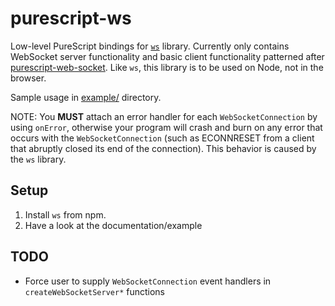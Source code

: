 # purescript-ws

Low-level PureScript bindings for [`ws`](https://github.com/websockets/ws) library.
Currently only contains WebSocket server functionality and basic client functionality
patterned after
[purescript-web-socket](https://github.com/purescript-web/purescript-web-socket).
Like `ws`, this library is to be used on Node, not in the browser.

Sample usage in [example/](/example/) directory.

NOTE: You **MUST** attach an error handler for each `WebSocketConnection` by
using `onError`, otherwise your program will crash and burn on any error that
occurs with the `WebSocketConnection` (such as ECONNRESET from a client that
abruptly closed its end of the connection). This behavior is caused by the `ws`
library.

## Setup

1. Install `ws` from npm.
2. Have a look at the documentation/example

## TODO

- Force user to supply `WebSocketConnection` event handlers in
  `createWebSocketServer*` functions
